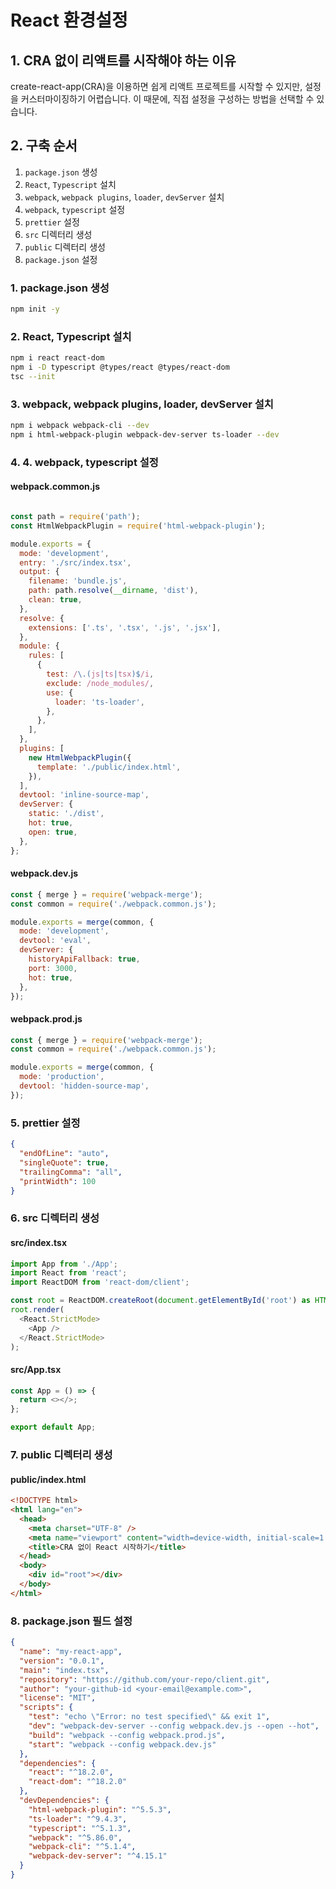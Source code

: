 # React 환경설정

## 1. CRA 없이 리액트를 시작해야 하는 이유

create-react-app(CRA)을 이용하면 쉽게 리액트 프로젝트를 시작할 수 있지만, 설정을 커스터마이징하기 어렵습니다. 이 때문에, 직접 설정을 구성하는 방법을 선택할 수 있습니다.

## 2. 구축 순서

1. `package.json` 생성
2. `React`, `Typescript` 설치
3. `webpack`, `webpack plugins`, `loader`, `devServer` 설치
4. `webpack`, `typescript` 설정
5. `prettier` 설정
6. `src` 디렉터리 생성
7. `public` 디렉터리 생성
8. `package.json` 설정

### 1. package.json 생성

```bash
npm init -y
```

### 2. React, Typescript 설치

```bash
npm i react react-dom
npm i -D typescript @types/react @types/react-dom
tsc --init
```

### 3. webpack, webpack plugins, loader, devServer 설치

```bash
npm i webpack webpack-cli --dev
npm i html-webpack-plugin webpack-dev-server ts-loader --dev
```

### 4. 4. webpack, typescript 설정

#### webpack.common.js

```javascript

const path = require('path');
const HtmlWebpackPlugin = require('html-webpack-plugin');

module.exports = {
  mode: 'development',
  entry: './src/index.tsx',
  output: {
    filename: 'bundle.js',
    path: path.resolve(__dirname, 'dist'),
    clean: true,
  },
  resolve: {
    extensions: ['.ts', '.tsx', '.js', '.jsx'],
  },
  module: {
    rules: [
      {
        test: /\.(js|ts|tsx)$/i,
        exclude: /node_modules/,
        use: {
          loader: 'ts-loader',
        },
      },
    ],
  },
  plugins: [
    new HtmlWebpackPlugin({
      template: './public/index.html',
    }),
  ],
  devtool: 'inline-source-map',
  devServer: {
    static: './dist',
    hot: true,
    open: true,
  },
};
```
#### webpack.dev.js

```javascript
const { merge } = require('webpack-merge');
const common = require('./webpack.common.js');

module.exports = merge(common, {
  mode: 'development',
  devtool: 'eval',
  devServer: {
    historyApiFallback: true,
    port: 3000,
    hot: true,
  },
});
```

#### webpack.prod.js

```javascript
const { merge } = require('webpack-merge');
const common = require('./webpack.common.js');

module.exports = merge(common, {
  mode: 'production',
  devtool: 'hidden-source-map',
});
```

### 5. prettier 설정

```json
{
  "endOfLine": "auto",
  "singleQuote": true,
  "trailingComma": "all",
  "printWidth": 100
}
```

### 6. src 디렉터리 생성

#### src/index.tsx

```typescript
import App from './App';
import React from 'react';
import ReactDOM from 'react-dom/client';

const root = ReactDOM.createRoot(document.getElementById('root') as HTMLElement);
root.render(
  <React.StrictMode>
    <App />
  </React.StrictMode>
);
```

#### src/App.tsx

```typescript
const App = () => {
  return <></>;
};

export default App;
```

### 7. public 디렉터리 생성

#### public/index.html

```html
<!DOCTYPE html>
<html lang="en">
  <head>
    <meta charset="UTF-8" />
    <meta name="viewport" content="width=device-width, initial-scale=1.0" />
    <title>CRA 없이 React 시작하기</title>
  </head>
  <body>
    <div id="root"></div>
  </body>
</html>
```

### 8. package.json 필드 설정

```json
{
  "name": "my-react-app",
  "version": "0.0.1",
  "main": "index.tsx",
  "repository": "https://github.com/your-repo/client.git",
  "author": "your-github-id <your-email@example.com>",
  "license": "MIT",
  "scripts": {
    "test": "echo \"Error: no test specified\" && exit 1",
    "dev": "webpack-dev-server --config webpack.dev.js --open --hot",
    "build": "webpack --config webpack.prod.js",
    "start": "webpack --config webpack.dev.js"
  },
  "dependencies": {
    "react": "^18.2.0",
    "react-dom": "^18.2.0"
  },
  "devDependencies": {
    "html-webpack-plugin": "^5.5.3",
    "ts-loader": "^9.4.3",
    "typescript": "^5.1.3",
    "webpack": "^5.86.0",
    "webpack-cli": "^5.1.4",
    "webpack-dev-server": "^4.15.1"
  }
}

```






